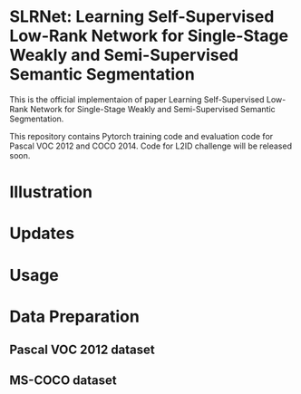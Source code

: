 # SLRNet: Learning Self-Supervised Low-Rank Network for Single-Stage Weakly and Semi-Supervised Semantic Segmentation

This is the official implementaion of paper Learning Self-Supervised Low-Rank Network for Single-Stage Weakly and Semi-Supervised Semantic Segmentation. 

This repository contains Pytorch training code and evaluation code for Pascal VOC 2012 and COCO 2014.
Code for L2ID challenge will be released soon.

# Illustration

# Updates

# Usage

# Data Preparation
## Pascal VOC 2012 dataset

## MS-COCO dataset

